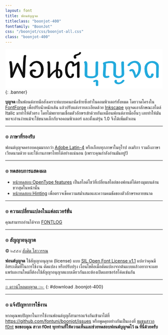 ```yaml
---
layout: font
title: ฟอนต์บุญจด
titleclass: "boonjot-400"
fontfamily: "BoonJot"
css: "/boonjot/css/boonjot-all.css"
class: "boonjot-400"
---
```


![BoonJot Banner](images/boonjot-banner-900.png)
{: .banner}

**บุญจด** เป็นฟอนต์ลายมือสังเคราะห์แบบคนถนัดซ้ายซึ่งทำในคอมพิวเตอร์ทั้งหมด โดยวาดโครงใน [FontForge](http://fontforge.github.io/en-US/) เพื่อปรับน้ำหนักเส้น แล้วปรับแต่งรายละเอียดด้วย [Inkscape](https://inkscape.org/en/) บุญจดเอาลักษณะสไตล์ Italic มาทำให้ตัวตรง โดยไม่พยายามเชื่อมตัวอักษรเข้าด้วยกันเหมือนฟอนต์ลายมืออื่นๆ เลยทำให้มันพอจะอ่านง่ายแม้จะใช้ขนาดเล็กกับจอคอมพิวเตอร์ และตั้งแต่รุ่น 1.0 จึงได้เพิ่มตัวเอน

-----

### ๏ ภาษาที่รองรับ

ฟอนต์บุญจดครอบคลุมมากกว่า [Adobe Latin-4](https://adobe-type-tools.github.io/adobe-latin-charsets/adobe-latin-4.html) หรือเกือบทุกภาษาในยุโรป อเมริกา รวมถึงภาษาเวียดนามด้วย และใช้งานภาษาไทยได้อย่างแน่นอน (เพราะคุณกำลังอ่านมันอยู่!)

-----

### ๏ ทดสอบการแสดงผล

- [หน้าทดสอบ OpenType features](features.html) เป็นสไลด์โชว์ที่เปลี่ยนสไตล์ของฟอนต์ได้ตรงมุมบนด้านขวาสุดในหน้านั้น
- [หน้าทดสอบ Hinting](hinting.html) เพื่อตรวจเช็คความสม่ำเสมอและความคมชัดของตัวอักษรหลายขนาด

-----

### ๏ ความเปลี่ยนแปลงในแต่ละเวอร์ขั่น

คุณสามารถอ่านได้จาก [FONTLOG](FONTLOG.html)

-----

### ๏ สัญญาอนุญาต

&copy; ๒๕๕๘ [สังศิต ไสววรรณ](https://sungsit.com/)

**ฟอนต์บุญจด** ใช้สัญญาอนุญาต (license) แบบ [SIL Open Font License v1.1](http://scripts.sil.org/OFL) แปลว่าคุณมีอิสระเต็มที่ในการใช้งาน ดัดแปลง หรือปรับปรุง เงื่อนไขคือเมื่อดัดแปลงจากต้นแบบแล้วอยากจะเผยแพร่ผลงานใหม่ก็ต้องใช้สัญญาอนุญาตแบบเดียวกันและต้องเปิดเผยซอร์สโค้ดเช่นกัน

-----

[๏ ดาวน์โหลดบุญจด ๛](https://github.com/fontuni/boonjot/releases)
{: #download .boonjot-400}

-----

### ๏ แจ้งปัญหาการใช้งาน

หากคุณพบปัญหาในการใช้งานฟอนต์บุญก็สามารถแจ้งกันเข้ามาได้ที่ <https://github.com/fontuni/boonjot/issues> หรือพูดคุยอย่างกันเป็นเองที่ [ชุมชนสาวก f0nt](http://www.f0nt.com/forum/index.php/topic,22790.0.html) **ขอขอบคุณ สาวก f0nt ทุกท่านที่ให้ความเห็นและช่วยทดสอบฟอนต์บุญจดไว้ ณ ที่นี่ด้วยครับ**
